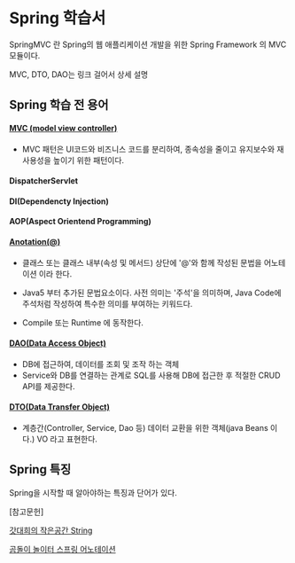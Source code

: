 # Spring 학습서

SpringMVC 란 Spring의 웹 애플리케이션 개발을 위한 Spring Framework 의 MVC 모듈이다.

MVC, DTO, DAO는 링크 걸어서 상세 설명

## Spring 학습 전 용어

#### [MVC (model view controller)]()

- MVC 패턴은 UI코드와 비즈니스 코드를 분리하여, 종속성을 줄이고 유지보수와 재사용성을 높이기 위한 패턴이다.



#### DispatcherServlet



#### DI(Dependencty Injection)



#### AOP(Aspect Orientend Programming)

#### [Anotation(@)]()

- 클래스 또는 클래스 내부(속성 및 메서드) 상단에 '@'와 함께 작성된 문법을 어노테이션 이라 한다.

- Java5 부터 추가된 문법요소이다.  사전 의미는 '주석'을 의미하며, Java Code에 주석처럼 작성하여 특수한 의미를 부여하는 키워드다.
- Compile  또는 Runtime 에 동작한다. 



#### [DAO(Data Access Object)](https://github.com/PCloud63514/WebProject-Learn/blob/master/memo/Spring/Dao.md)

- DB에 접근하여, 데이터를 조회 및 조작 하는 객체
- Service와 DB를 연결하는 관계로 SQL를 사용해 DB에 접근한 후 적절한 CRUD API를 제공한다.



#### [DTO(Data Transfer Object)]()

- 계층간(Controller, Service, Dao 등) 데이터 교환을 위한 객체(java Beans 이다.) VO 라고 표현한다.



## Spring 특징

Spring을 시작할 때 알아야하는 특징과 단어가 있다.











[참고문헌]

[갓대희의 작은공간 String](https://goddaehee.tistory.com/156)

[곰돌이 놀이터 스프링 어노테이션](https://helloworld-88.tistory.com/147)